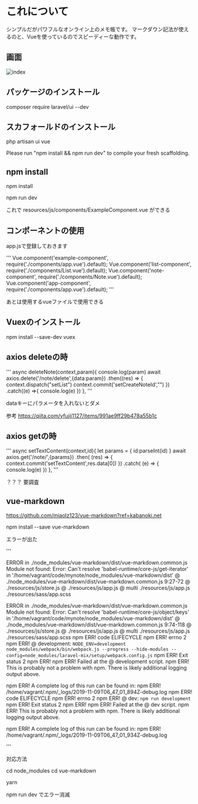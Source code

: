 # これについて

シンプルだがパワフルなオンライン上のメモ帳です。
マークダウン記法が使えるのと、Vueを使っているのでスピーディーな動作です。

## 画面

![index](https://user-images.githubusercontent.com/39722427/68544672-fed76580-0408-11ea-9031-d6067d7b7cc9.png)





## パッケージのインストール

composer require laravel/ui --dev

## スカフォールドのインストール

php artisan ui vue

Please run "npm install && npm run dev" to compile your fresh scaffolding.

## npm install

npm install

npm run dev

これで
resources/js/components/ExampleComponent.vue
ができる


## コンポーネントの使用

app.jsで登録しておきます

'''
Vue.component('example-component', require('./components/app.vue').default);
Vue.component('list-component', require('./components/List.vue').default);
Vue.component('note-component', require('./components/Note.vue').default);
Vue.component('app-component', require('./components/app.vue').default);
'''

あとは使用するvueファイルで使用できる

<template>
    <div>
        <list-component />
    </div>
</template>


## Vuexのインストール

npm install --save-dev vuex


## axios deleteの時

'''
    async deleteNote(context,param){
        console.log(param)
        await axios.delete('/note/delete',{data:param})
        .then((res) => {
            context.dispatch("setList")
            context.commit('setCreateNoteId',"")
        })
        .catch((e) =>{
            console.log(e)
        })
    },
'''


dataキーにパラメータを入れないとダメ

参考
https://qiita.com/yfujii1127/items/991ae9ff29b478a55b1c


## axios getの時

'''
    async setTextContent(context,id){
        let params = {
            id:parseInt(id)
        }
        await axios.get('/note/',{params})
        .then( (res) => {
            context.commit('setTextContent',res.data[0])
        })
        .catch( (e) => {
            console.log(e)
        })
    },
'''

？？？
要調査



## vue-markdown

https://github.com/miaolz123/vue-markdown?ref=kabanoki.net

npm install --save vue-markdown

エラーが出た

'''

ERROR in ./node_modules/vue-markdown/dist/vue-markdown.common.js
Module not found: Error: Can't resolve 'babel-runtime/core-js/get-iterator' in '/home/vagrant/code/mynote/node_modules/vue-markdown/dist'
 @ ./node_modules/vue-markdown/dist/vue-markdown.common.js 9:27-72
 @ ./resources/js/store.js
 @ ./resources/js/app.js
 @ multi ./resources/js/app.js ./resources/sass/app.scss

ERROR in ./node_modules/vue-markdown/dist/vue-markdown.common.js
Module not found: Error: Can't resolve 'babel-runtime/core-js/object/keys' in '/home/vagrant/code/mynote/node_modules/vue-markdown/dist'
 @ ./node_modules/vue-markdown/dist/vue-markdown.common.js 9:74-118
 @ ./resources/js/store.js
 @ ./resources/js/app.js
 @ multi ./resources/js/app.js ./resources/sass/app.scss
npm ERR! code ELIFECYCLE
npm ERR! errno 2
npm ERR! @ development: `NODE_ENV=development node_modules/webpack/bin/webpack.js --progress --hide-modules --config=node_modules/laravel-mix/setup/webpack.config.js`
npm ERR! Exit status 2
npm ERR! 
npm ERR! Failed at the @ development script.
npm ERR! This is probably not a problem with npm. There is likely additional logging output above.

npm ERR! A complete log of this run can be found in:
npm ERR!     /home/vagrant/.npm/_logs/2019-11-09T06_47_01_894Z-debug.log
npm ERR! code ELIFECYCLE
npm ERR! errno 2
npm ERR! @ dev: `npm run development`
npm ERR! Exit status 2
npm ERR! 
npm ERR! Failed at the @ dev script.
npm ERR! This is probably not a problem with npm. There is likely additional logging output above.

npm ERR! A complete log of this run can be found in:
npm ERR!     /home/vagrant/.npm/_logs/2019-11-09T06_47_01_934Z-debug.log

'''

対応方法

cd node_modules
cd vue-markdown

yarn


npm run dev でエラー消滅

